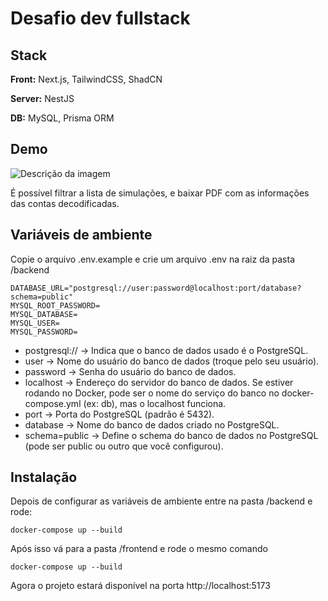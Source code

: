 
# Desafio dev fullstack



## Stack

**Front:** Next.js, TailwindCSS, ShadCN

**Server:** NestJS

**DB:** MySQL, Prisma ORM


## Demo

![Descrição da imagem](https://cdn.discordapp.com/attachments/1211513058908700694/1345045114904379465/image.png?ex=67c31e61&is=67c1cce1&hm=b828048fb83dacda1999b2146c53b4f9f41c1997465a97c5fbceeefc95d39e48&)


É possível filtrar a lista de simulações, e baixar PDF com as informações das contas decodificadas.
## Variáveis de ambiente

Copie o arquivo .env.example e crie um arquivo .env na raiz da pasta /backend
````
DATABASE_URL="postgresql://user:password@localhost:port/database?schema=public"   
MYSQL_ROOT_PASSWORD=
MYSQL_DATABASE= 
MYSQL_USER= 
MYSQL_PASSWORD=  
````

- postgresql:// → Indica que o banco de dados usado é o PostgreSQL.
- user → Nome do usuário do banco de dados (troque pelo seu usuário).
- password → Senha do usuário do banco de dados.
- localhost → Endereço do servidor do banco de dados. Se estiver rodando no Docker, pode ser o nome do serviço do banco no docker-compose.yml (ex: db), mas o localhost funciona.
- port → Porta do PostgreSQL (padrão é 5432).
- database → Nome do banco de dados criado no PostgreSQL.
- schema=public → Define o schema do banco de dados no PostgreSQL (pode ser public ou outro que você configurou).




## Instalação

Depois de configurar as variáveis de ambiente entre na pasta /backend e rode:
````
docker-compose up --build
````

Após isso vá para a pasta /frontend e rode o mesmo comando
````
docker-compose up --build
````

Agora o projeto estará disponível na porta http://localhost:5173